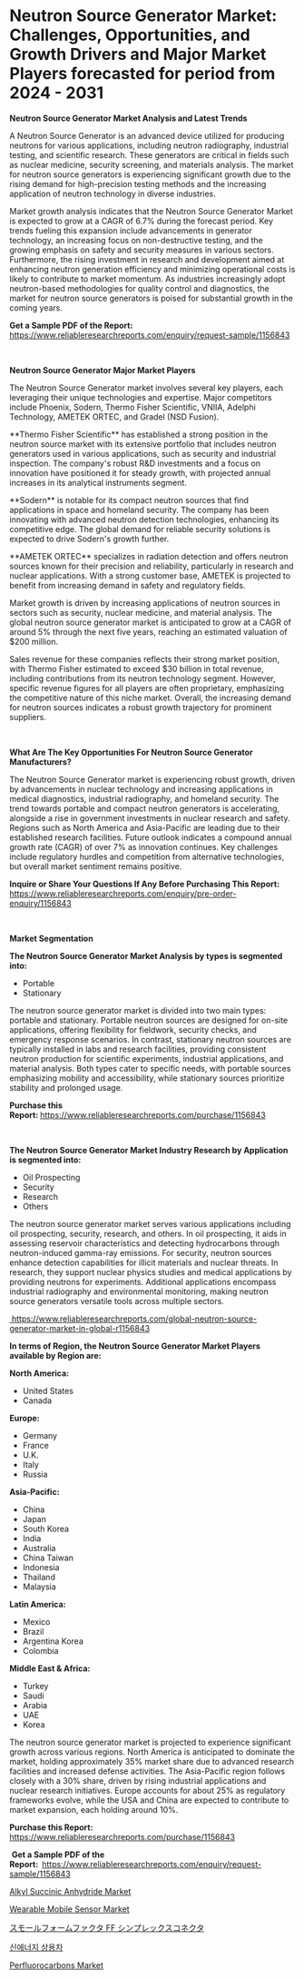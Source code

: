 <p><h1>Neutron Source Generator Market: Challenges, Opportunities, and Growth Drivers and Major Market Players forecasted for period from 2024 - 2031</h1></p><p><strong>Neutron Source Generator Market Analysis and Latest Trends</strong></p>
<p><p>A Neutron Source Generator is an advanced device utilized for producing neutrons for various applications, including neutron radiography, industrial testing, and scientific research. These generators are critical in fields such as nuclear medicine, security screening, and materials analysis. The market for neutron source generators is experiencing significant growth due to the rising demand for high-precision testing methods and the increasing application of neutron technology in diverse industries.</p><p>Market growth analysis indicates that the Neutron Source Generator Market is expected to grow at a CAGR of 6.7% during the forecast period. Key trends fueling this expansion include advancements in generator technology, an increasing focus on non-destructive testing, and the growing emphasis on safety and security measures in various sectors. Furthermore, the rising investment in research and development aimed at enhancing neutron generation efficiency and minimizing operational costs is likely to contribute to market momentum. As industries increasingly adopt neutron-based methodologies for quality control and diagnostics, the market for neutron source generators is poised for substantial growth in the coming years.</p></p>
<p><strong>Get a Sample PDF of the Report:&nbsp;</strong> <a href="https://www.reliableresearchreports.com/enquiry/request-sample/1156843">https://www.reliableresearchreports.com/enquiry/request-sample/1156843</a></p>
<p>&nbsp;</p>
<p><strong>Neutron Source Generator Major Market Players</strong></p>
<p><p>The Neutron Source Generator market involves several key players, each leveraging their unique technologies and expertise. Major competitors include Phoenix, Sodern, Thermo Fisher Scientific, VNIIA, Adelphi Technology, AMETEK ORTEC, and Gradel (NSD Fusion).</p><p>**Thermo Fisher Scientific** has established a strong position in the neutron source market with its extensive portfolio that includes neutron generators used in various applications, such as security and industrial inspection. The company's robust R&D investments and a focus on innovation have positioned it for steady growth, with projected annual increases in its analytical instruments segment.</p><p>**Sodern** is notable for its compact neutron sources that find applications in space and homeland security. The company has been innovating with advanced neutron detection technologies, enhancing its competitive edge. The global demand for reliable security solutions is expected to drive Sodern's growth further.</p><p>**AMETEK ORTEC** specializes in radiation detection and offers neutron sources known for their precision and reliability, particularly in research and nuclear applications. With a strong customer base, AMETEK is projected to benefit from increasing demand in safety and regulatory fields.</p><p>Market growth is driven by increasing applications of neutron sources in sectors such as security, nuclear medicine, and material analysis. The global neutron source generator market is anticipated to grow at a CAGR of around 5% through the next five years, reaching an estimated valuation of $200 million.</p><p>Sales revenue for these companies reflects their strong market position, with Thermo Fisher estimated to exceed $30 billion in total revenue, including contributions from its neutron technology segment. However, specific revenue figures for all players are often proprietary, emphasizing the competitive nature of this niche market. Overall, the increasing demand for neutron sources indicates a robust growth trajectory for prominent suppliers.</p></p>
<p>&nbsp;</p>
<p><strong>What Are The Key Opportunities For Neutron Source Generator Manufacturers?</strong></p>
<p><p>The Neutron Source Generator market is experiencing robust growth, driven by advancements in nuclear technology and increasing applications in medical diagnostics, industrial radiography, and homeland security. The trend towards portable and compact neutron generators is accelerating, alongside a rise in government investments in nuclear research and safety. Regions such as North America and Asia-Pacific are leading due to their established research facilities. Future outlook indicates a compound annual growth rate (CAGR) of over 7% as innovation continues. Key challenges include regulatory hurdles and competition from alternative technologies, but overall market sentiment remains positive.</p></p>
<p><strong>Inquire or Share Your Questions If Any Before Purchasing This Report:</strong> <a href="https://www.reliableresearchreports.com/enquiry/pre-order-enquiry/1156843">https://www.reliableresearchreports.com/enquiry/pre-order-enquiry/1156843</a></p>
<p>&nbsp;</p>
<p><strong>Market Segmentation</strong></p>
<p><strong>The Neutron Source Generator Market Analysis by types is segmented into:</strong></p>
<p><ul><li>Portable</li><li>Stationary</li></ul></p>
<p><p>The neutron source generator market is divided into two main types: portable and stationary. Portable neutron sources are designed for on-site applications, offering flexibility for fieldwork, security checks, and emergency response scenarios. In contrast, stationary neutron sources are typically installed in labs and research facilities, providing consistent neutron production for scientific experiments, industrial applications, and material analysis. Both types cater to specific needs, with portable sources emphasizing mobility and accessibility, while stationary sources prioritize stability and prolonged usage.</p></p>
<p><strong>Purchase this Report:&nbsp;</strong><a href="https://www.reliableresearchreports.com/purchase/1156843">https://www.reliableresearchreports.com/purchase/1156843</a></p>
<p>&nbsp;</p>
<p><strong>The Neutron Source Generator Market Industry Research by Application is segmented into:</strong></p>
<p><ul><li>Oil Prospecting</li><li>Security</li><li>Research</li><li>Others</li></ul></p>
<p><p>The neutron source generator market serves various applications including oil prospecting, security, research, and others. In oil prospecting, it aids in assessing reservoir characteristics and detecting hydrocarbons through neutron-induced gamma-ray emissions. For security, neutron sources enhance detection capabilities for illicit materials and nuclear threats. In research, they support nuclear physics studies and medical applications by providing neutrons for experiments. Additional applications encompass industrial radiography and environmental monitoring, making neutron source generators versatile tools across multiple sectors.</p></p>
<p><a href="https://www.reliableresearchreports.com/global-neutron-source-generator-market-in-global-r1156843">&nbsp;https://www.reliableresearchreports.com/global-neutron-source-generator-market-in-global-r1156843</a></p>
<p><strong>In terms of Region, the Neutron Source Generator Market Players available by Region are:</strong></p>
<p>
    <p> <strong> North America: </strong>
        <ul>
            <li>United States</li>
            <li>Canada</li>
        </ul>
        </p> 
    <p> <strong> Europe: </strong>
        <ul>
            <li>Germany</li>
            <li>France</li>
            <li>U.K.</li>
            <li>Italy</li>
            <li>Russia</li>
        </ul>
        </p> 
    <p> <strong> Asia-Pacific: </strong>
        <ul>
            <li>China</li>
            <li>Japan</li>
            <li>South Korea</li>
            <li>India</li>
            <li>Australia</li>
            <li>China Taiwan</li>
            <li>Indonesia</li>
            <li>Thailand</li>
            <li>Malaysia</li>
        </ul>
        </p> 
    <p> <strong> Latin America: </strong>
        <ul>
            <li>Mexico</li>
            <li>Brazil</li>
            <li>Argentina Korea</li>
            <li>Colombia</li>
        </ul>
        </p> 
    <p> <strong> Middle East & Africa: </strong>
        <ul>
            <li>Turkey</li>
            <li>Saudi</li>
            <li>Arabia</li>
            <li>UAE</li>
            <li>Korea</li>
        </ul>
    </p>
    </p>
<p><p>The neutron source generator market is projected to experience significant growth across various regions. North America is anticipated to dominate the market, holding approximately 35% market share due to advanced research facilities and increased defense activities. The Asia-Pacific region follows closely with a 30% share, driven by rising industrial applications and nuclear research initiatives. Europe accounts for about 25% as regulatory frameworks evolve, while the USA and China are expected to contribute to market expansion, each holding around 10%.</p></p>
<p><strong>Purchase this Report: </strong><a href="https://www.reliableresearchreports.com/purchase/1156843">https://www.reliableresearchreports.com/purchase/1156843</a></p>
<p>&nbsp;<strong>Get a Sample PDF of the Report:&nbsp;&nbsp;</strong><a href="https://www.reliableresearchreports.com/enquiry/request-sample/1156843">https://www.reliableresearchreports.com/enquiry/request-sample/1156843</a></p>
<p><strong></strong></p>
<p><p><a href="https://issuu.com/reportprime-2/docs/alkyl-succinic-anhydride-market-siz_1636c8d3682b47">Alkyl Succinic Anhydride Market</a></p><p><a href="https://github.com/NargisHussain75/Market-Research-Report-List-1/blob/main/wearable-mobile-sensor-market.md">Wearable Mobile Sensor Market</a></p><p><a href="https://medium.com/@babyarrot67567/small-form-factorsffsimplex-connector-market-%E3%81%AF-%E3%82%B3%E3%82%B9%E3%83%88%E7%AE%A1%E7%90%86%E3%81%A8%E5%8A%B9%E7%8E%87%E5%90%91%E4%B8%8A%E3%82%92%E5%84%AA%E5%85%88%E3%81%97%E3%81%BE%E3%81%99-%E3%81%95%E3%82%89%E3%81%AB-%E5%A0%B1%E5%91%8A%E6%9B%B8%E3%81%AF%E5%B8%82%E5%A0%B4%E3%81%AE%E9%9C%80%E8%A6%81%E9%9D%A2%E3%81%A8%E4%BE%9B%E7%B5%A6%E9%9D%A2%E3%81%AE%E4%B8%A1%E6%96%B9%E3%82%92%E3%82%AB%E3%83%90%E3%83%BC%E3%81%97%E3%81%A6%E3%81%84%E3%81%BE%E3%81%99-7b83a869d716">スモールフォームファクタ FF シンプレックスコネクタ</a></p><p><a href="https://medium.com/@terrellmend76/new-energy-commercial-vehicle-market-%EC%9D%98-%EA%B8%80%EB%A1%9C%EB%B2%8C-%EC%8B%9C%EC%9E%A5-%EA%B0%9C%EC%9A%94%EB%8A%94-%EC%A0%84-%EC%84%B8%EA%B3%84-%EB%B0%8F-%EC%A3%BC%EC%9A%94-%EC%8B%9C%EC%9E%A5%EC%9D%98-%EC%82%B0%EC%97%85%EC%97%90-%EC%98%81%ED%96%A5%EC%9D%84-%EB%AF%B8%EC%B9%98%EB%8A%94-%EC%A3%BC%EC%9A%94-%ED%8A%B8%EB%A0%8C%EB%93%9C%EC%97%90-%EB%8C%80%ED%95%9C-%EB%8F%85%ED%8A%B9%ED%95%9C-%EA%B4%80%EC%A0%90%EC%9D%84-378e73ac2d9f">신에너지 상용차</a></p><p><a href="https://issuu.com/reportprime-2/docs/perfluorocarbons-market-size-2030.p_5ce029d072bd57">Perfluorocarbons Market</a></p></p>